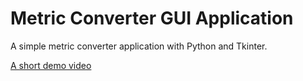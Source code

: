 # Metric Converter GUI Application

A simple metric converter application with Python and Tkinter.

[A short demo video](https://github.com/sebastianfuehr/tp-metric-converter-gui-app/assets/40100920/da57ab73-a87d-4052-b726-3fb8a03fae02)
